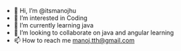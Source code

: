 - 👋 Hi, I’m @itsmanojhu
- 👀 I’m interested in Coding
- 🌱 I’m currently learning java
- 💞️ I’m looking to collaborate on java and angular learning
- 📫 How to reach me manoj.tth@gmail.com

<!---
itsmanojhu/itsmanojhu is a ✨ special ✨ repository because its `README.md` (this file) appears on your GitHub profile.
You can click the Preview link to take a look at your changes.
--->
